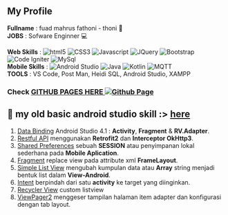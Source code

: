## My Profile
**Fullname** : fuad mahrus fathoni - thoni 👦  
**JOBS** : Sofware Enginner 💻  
  

**Web Skills**  :
  <img alt="html5" src="https://img.shields.io/badge/-HTML5-E34F26?style=plastic&logo=html5&logoColor=white" />
  <img alt="CSS3" src="https://img.shields.io/badge/CSS3-1572B6?style=plastic&logo=css3&logoColor=white" />
  <img alt="Javascript" src="https://img.shields.io/badge/-javascript-f7df1c?style=plastic&logo=javascript&logoColor=black" />
  <img alt="JQuery" src="https://img.shields.io/badge/jQuery-0769AD?style=plastic&logo=jquery&logoColor=white" />
  <img alt="Bootstrap" src="https://img.shields.io/badge/-bootstrap-7953b3?style=plastic&logo=javascript&logoColor=white" />
  <img alt="Code Igniter" src="https://img.shields.io/badge/codeigniter-EF4223?style=plastic&logo=codeigniter&logoColor=white" />
  <img alt="MySql" src="https://shields.io/badge/MySQL-lightgrey?logo=mysql&style=plastic&logoColor=white&labelColor=blue" />  
**Mobile Skills** : 
  <img alt="Android Studio" src="https://img.shields.io/badge/Android%20Studio-239b56?style=plastic&logo=android-studio&logoColor=white" />
  <img alt="Java" src="https://img.shields.io/badge/Java-cb4335?style=plastic&logo=openjdk&logoColor=white" />
  <img alt="Kotlin" src="https://img.shields.io/badge/Kotlin-7F52FF?style=plastic&logo=Kotlin&logoColor=white" />
  <img alt="MQTT" src="https://img.shields.io/badge/MQTT-452661?style=plastic&logo=mqtt&logoColor=white" />  
**TOOLS** : VS Code, Post Man, Heidi SQL, Android Studio, XAMPP


### Check [GITHUB PAGES HERE <img alt="Github Page" src="https://img.shields.io/badge/pages-000?style=plastic&logo=github&logoColor=white"/>](https://fmhrs.github.io/public)


## 📱 my old basic android studio skill :> [here](https://github.com/fmhrs/android-studio-code)
1. [Data Binding](https://github.com/fmhrs/android-studio-code/tree/master/view%20binding) Android Studio 4.1 : **Activity**, **Fragment** & **RV.Adapter**.
2. [Restful API](https://github.com/fmhrs/android-studio-code/tree/master/retrofit2%20%26%20interceptor%20okhttp3) menggunakan **Retrofit2** dan **Interceptor OkHttp3**.
3. [Shared Preferences](https://github.com/fmhrs/android-studio-code/tree/master/preferences%20helper) sebuah **SESSION**  atau penyimpanan lokal sederhana pada **Mobile Aplication**.
4. [Fragment](https://github.com/fmhrs/android-studio-code/tree/master/fragment) replace view pada attribute xml **FrameLayout**.
5. [Simple List View](https://github.com/fmhrs/android-studio-code/tree/master/simple%20list%20view) mengubah kumpulan data atau **Array** string menjadi bentuk list dalam **View-Android**.
6. [Intent](https://github.com/fmhrs/android-studio-code/tree/master/intent) berpindah dari satu **activity** ke target yang diinginkan.
7. [Recycler View](https://github.com/fmhrs/android-studio-code/tree/master/recycler%20view) custom listview
8. [ViewPager2](https://github.com/fmhrs/android-studio-code/tree/master/view%20pager%202) menggeser tampilan halaman item adapter dan konfigurasi dengan tab layout.





<!--
**fmhrs/fmhrs** is a ✨ _special_ ✨ repository because its `README.md` (this file) appears on your GitHub profile.

Here are some ideas to get you started:

- 🔭 I’m currently working on ...
- 🌱 I’m currently learning ...
- 👯 I’m looking to collaborate on ...
- 🤔 I’m looking for help with ...
- 💬 Ask me about ...
- 📫 How to reach me: ...
- 😄 Pronouns: ...
- ⚡ Fun fact: ...
-->
